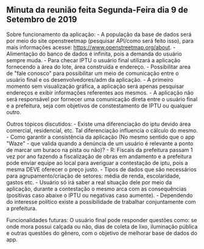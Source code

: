 ## Minuta da reunião feita Segunda-Feira dia 9 de Setembro de 2019

Sobre funcionamento da aplicação: 
	- A população da base de dados será por meio do site openstreetmap (pesquisar API/como será feito isso), para mais informações acesse: https://www.openstreetmap.org/about.
	- Alimentação do banco de dados é infinita, pois a demanda do usuário sempre muda.
	- Para checar IPTU o usuário final utilizará a aplicação fornecendo a área do lote, área construida e endereço.
	- Possibilitar area de "fale conosco" para possibilitar um meio de comunicação entre o usuário final e os desenvolvedores/adm da aplicação.
	- A primeiro momento sem visualização gráfica, a aplicação será apenas pesquisar endereços e exibir informações referentes aos mesmos.
	- A aplicação não será responsável por fornecer uma comunicação direta entre o usuário final e a prefeitura, seja com objetivos de constestamento de IPTU ou qualquer outro.

Outros tópicos discutidos: 
	- Existe uma diferenciação do iptu devido área comercial, residencial, etc. Tal diferenciação influencia o cálculo do mesmo.
	- Como garantir a consistência da aplicação (No mesmo sentido que o app "Waze" - que valida quando a denúncia de um usuário é relevante a ponto de marcar um buraco na pista ou não)?
		- R: Fiscais da prefeitura passam 1 vez por ano fazendo a fiscalização de obras em andamento e a prefeitura pode enviar equipe ao local para averiguar a contestação de iptu, pois a mesma DEVE oferecer o preço justo.
	- Tipos de dados que são necessários para agrupamento/criação de setores: média de renda, escolaridade, gastos etc.
	- Usuário só irá saber a real situação dele por meio da aplicação, durante a contestação o mesmo arca com as consequências (positivas caso abaixe o IPTU ou negativas caso aumente).
	- Dependendo do interesse político existe a possibilidade de trabalhar conjuntamente com a prefeitura.

Funcionalidades futuras: 
	O usuário final pode responder questões como: se onde mora possui calçada ou não, dias de coleta de lixo, iluminação pública e outras questões do gênero, com o objetivo de melhorar base de dados do app.
